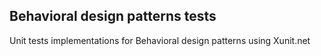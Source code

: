 ## Behavioral design patterns tests
Unit tests implementations for Behavioral design patterns using Xunit.net
